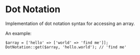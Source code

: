 # Dot Notation

Implementation of dot notation syntax for accessing an array.

An example:
```
$array = ['hello' => ['world' => 'find me']];
DotNotation::get($array, 'hello.world'); // 'find me'
```

